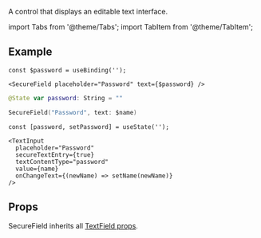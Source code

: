 ---
---

A control that displays an editable text interface.

import Tabs from '@theme/Tabs';
import TabItem from '@theme/TabItem';

## Example

<Tabs>
<TabItem value="srn" label="swiftui-react-native">

```tsx
const $password = useBinding('');
```

```tsx
<SecureField placeholder="Password" text={$password} />
```

</TabItem>
<TabItem value="swiftui" label="SwiftUI">

```swift
@State var password: String = ""
```

```swift
SecureField("Password", text: $name)
```

</TabItem>
<TabItem value="react-native" label="React Native">

```tsx
const [password, setPassword] = useState('');
```

```tsx
<TextInput
  placeholder="Password"
  secureTextEntry={true}
  textContentType="password"
  value={name}
  onChangeText={(newName) => setName(newName)}
/>
```

</TabItem>
</Tabs>

## Props

SecureField inherits all [TextField props](./04-TextField.md#props).

